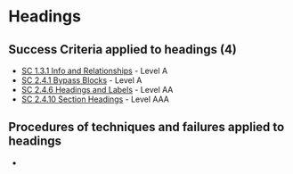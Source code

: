 # Headings

## Success Criteria applied to headings (4)

- [SC 1.3.1 Info and Relationships](sc131.md) - Level A
- [SC 2.4.1 Bypass Blocks](sc241.md) - Level A
- [SC 2.4.6 Headings and Labels](sc246.md) - Level AA
- [SC 2.4.10 Section Headings](sc2410.md) - Level AAA

## Procedures of techniques and failures applied to headings

- 
